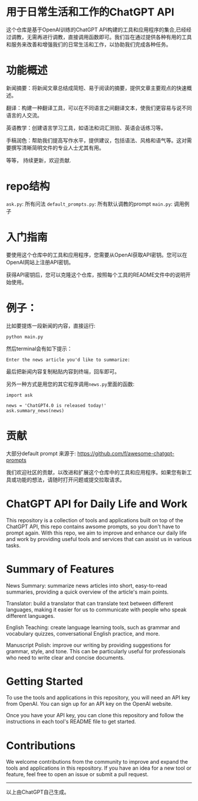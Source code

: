 # 用于日常生活和工作的ChatGPT API

这个仓库是基于OpenAI训练的ChatGPT API构建的工具和应用程序的集合,已经经过调教，无需再进行调教，直接调用函数即可。我们旨在通过提供各种有用的工具和服务来改善和增强我们的日常生活和工作，以协助我们完成各种任务。

# 功能概述

新闻摘要：将新闻文章总结成简短、易于阅读的摘要，提供文章主要观点的快速概述。

翻译：构建一种翻译工具，可以在不同语言之间翻译文本，使我们更容易与说不同语言的人交流。

英语教学：创建语言学习工具，如语法和词汇测验、英语会话练习等。

手稿润色：帮助我们提高写作水平，提供建议，包括语法、风格和语气等。这对需要撰写清晰简明文件的专业人士尤其有用。

等等， 持续更新，欢迎贡献.

# repo结构

`ask.py`: 所有问法
`default_prompts.py`: 所有默认调教的prompt
`main.py`: 调用例子

# 入门指南

要使用这个仓库中的工具和应用程序，您需要从OpenAI获取API密钥。您可以在OpenAI网站上注册API密钥。

获得API密钥后，您可以克隆这个仓库，按照每个工具的README文件中的说明开始使用。

# 例子：


比如要提炼一段新闻的内容，直接运行:
```
python main.py
```
然后terminal会有如下提示：
```
Enter the news article you'd like to summarize:
``` 
最后把新闻内容复制粘贴内容到终端，回车即可。

另外一种方式是用您的其它程序调用`news.py`里面的函数:

```
import ask

news = 'ChatGPT4.0 is released today!'
ask.summary_news(news)

```


# 贡献
大部分default prompt 来源于: https://github.com/f/awesome-chatgpt-prompts

我们欢迎社区的贡献，以改进和扩展这个仓库中的工具和应用程序。如果您有新工具或功能的想法，请随时打开问题或提交拉取请求。


# ChatGPT API for Daily Life and Work
This repository is a collection of tools and applications built on top of the ChatGPT API, this repo contains awsome prompts, so you don't have to prompt again. With this repo, we aim to improve and enhance our daily life and work by providing useful tools and services that can assist us in various tasks.

# Summary of Features

News Summary: summarize news articles into short, easy-to-read summaries, providing a quick overview of the article's main points.

Translator: build a translator that can translate text between different languages, making it easier for us to communicate with people who speak different languages.

English Teaching: create language learning tools, such as grammar and vocabulary quizzes, conversational English practice, and more.

Manuscript Polish: improve our writing by providing suggestions for grammar, style, and tone. This can be particularly useful for professionals who need to write clear and concise documents.

# Getting Started

To use the tools and applications in this repository, you will need an API key from OpenAI. You can sign up for an API key on the OpenAI website.

Once you have your API key, you can clone this repository and follow the instructions in each tool's README file to get started.

# Contributions

We welcome contributions from the community to improve and expand the tools and applications in this repository. If you have an idea for a new tool or feature, feel free to open an issue or submit a pull request.

----
以上由ChatGPT自己生成。
